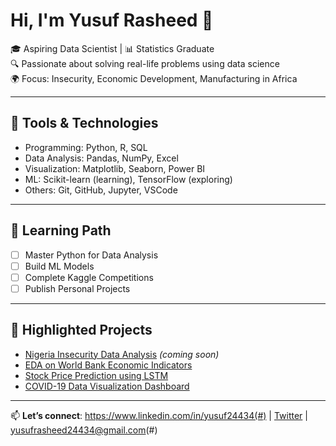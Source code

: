 # Hi, I'm Yusuf Rasheed 👋

🎓 Aspiring Data Scientist | 📊 Statistics Graduate  
🔍 Passionate about solving real-life problems using data science  
🌍 Focus: Insecurity, Economic Development, Manufacturing in Africa

---

## 🧰 Tools & Technologies
- Programming: Python, R, SQL
- Data Analysis: Pandas, NumPy, Excel
- Visualization: Matplotlib, Seaborn, Power BI
- ML: Scikit-learn (learning), TensorFlow (exploring)
- Others: Git, GitHub, Jupyter, VSCode

---

## 📘 Learning Path
- [ ] Master Python for Data Analysis
- [ ] Build ML Models
- [ ] Complete Kaggle Competitions
- [ ] Publish Personal Projects

---

## 📌 Highlighted Projects
- [Nigeria Insecurity Data Analysis](#) *(coming soon)*
- [EDA on World Bank Economic Indicators](#)
- [Stock Price Prediction using LSTM](#)
- [COVID-19 Data Visualization Dashboard](#)

---

📫 **Let’s connect**: https://www.linkedin.com/in/yusuf24434(#) | [Twitter](#) | yusufrasheed24434@gmail.com(#)

